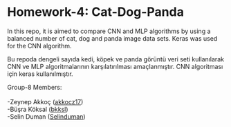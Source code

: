 # Homework-4: **Cat-Dog-Panda**

In this repo, it is aimed to compare CNN and MLP algorithms by using a balanced number of cat, dog and panda image data sets. Keras was used for the CNN algorithm.

Bu repoda dengeli sayıda kedi, köpek ve panda görüntü veri seti kullanılarak CNN ve MLP algoritmalarının karşılatırılması amaçlanmıştır. CNN algoritması için keras kullanılmıştır.


Group-8 Members: <br><br>
-Zeynep Akkoç (<a href="https://github.com/akkocz17" target="_blank">akkocz17</a>) <br>
-Büşra Köksal (<a href="https://github.com/bkksl" target="_blank">bkksl</a>) <br>
-Selin Duman  (<a href="https://github.com/Selinduman" target="_blank">Selinduman</a>) <br>
